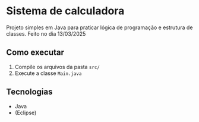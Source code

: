 # Sistema de calculadora

Projeto simples em Java para praticar lógica de programação e estrutura de classes.
Feito no dia 13/03/2025

## Como executar

1. Compile os arquivos da pasta `src/`
2. Execute a classe `Main.java`

## Tecnologias

- Java
- (Eclipse)
